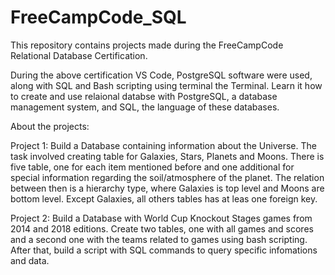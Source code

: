 # FreeCampCode_SQL
This repository contains projects made during the FreeCampCode Relational Database Certification.

During the above certification VS Code, PostgreSQL software were used, along with SQL and Bash scripting using terminal the Terminal.
Learn it how to create and use relaional databse with PostgreSQL, a database management system, and SQL, the language of these databases.

About the projects:

Project 1: Build a Database containing information about the Universe. The task involved creating table for Galaxies, Stars, Planets and Moons. 
There is five table, one for each item mentioned before and one additional for special information regarding the soil/atmosphere of the planet.
The relation between then is a hierarchy type, where Galaxies is top level and Moons are bottom level. Except Galaxies, all others tables has at leas one foreign key.

Project 2: Build a Database with World Cup Knockout Stages games from 2014 and 2018 editions. Create two tables, one with all games and scores and a second one with
the teams related to games using bash scripting. After that, build a script with SQL commands to query specific infomations and data.


